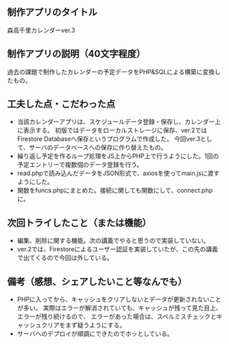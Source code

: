 ## 制作アプリのタイトル
森高千里カレンダーver.3

## 制作アプリの説明（40文字程度）
過去の課題で制作したカレンダーの予定データをPHP&SQLによる構築に変換したもの。

## 工夫した点・こだわった点
- 当該カレンダーアプリは、スケジュールデータ登録・保存し、カレンダー上に表示する。
初版ではデータをローカルストレージに保存、ver.2ではFirestore Databaseへ保存というプログラムで作成した。
今回ver.3として、サーバのデータベースへの保存に作り替えたもの。
- 繰り返し予定を作るループ処理をJS上からPHP上で行うようにした。1回の予定エントリーで複数個のデータ登録を行う。
- read.phpで読み込んだデータをJSON形式で、axiosを使ってmain.jsに渡すようにした。
- 関数をfuncs.phpにまとめた。接続に関しても関数にして、connect.phpに。


## 次回トライしたこと（または機能）
- 編集、削除に関する機能。次の講義でやると思うので実装していない。
- ver.2では、Firestoreによるユーザー認証を実装していたが、この先の講義で出てくるので今回は外している。



## 備考（感想、シェアしたいこと等なんでも）
- PHPに入ってから、キャッシュをクリアしないとデータが更新されないことが多い。
実際はエラーが解消されていても、キャッシュが残って見た目上、エラーが残り続けるので、
エラーがあった場合は、スペルミスチェックとキャッシュクリアをまず疑うようにする。
- サーバへのデプロイが順調にできたのでホッとしている。
